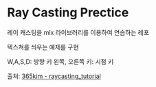 Ray Casting Prectice
=============================

레이 캐스팅을 mlx 라이브러리를 이용하여 연습하는 레포

텍스쳐를 씌우는 예제를 구현

W,A,S,D: 방향 키
왼쪽, 오른쪽 키: 시점 키

출처: [365kim - raycasting_tutorial](https://github.com/365kim/raycasting_tutorial)
